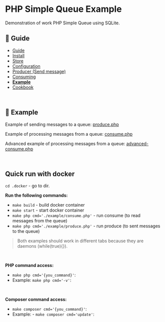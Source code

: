 PHP Simple Queue Example
========================

Demonstration of work PHP Simple Queue using SQLite.


## :book: Guide

* [Guide](./README.md)
* [Install](./install.md)
* [Store](./store.md)
* [Configuration](./configuration.md)
* [Producer (Send message)](./producer.md)
* [Consuming](./consuming.md)
* **[Example](./example.md)**
* [Cookbook](./cookbook.md)

<br>

## :page_facing_up: Example

Example of sending messages to a queue: [produce.php](../../example/produce.php)

Example of processing messages from a queue: [consume.php](../../example/consume.php)

Advanced example of processing messages from a queue: [advanced-consume.php](../../example/advanced-consume.php)

<br>

## Quick run with docker

`cd .docker` - go to dir.


**Run the following commands:**

- `make build` - build docker container
- `make start` - start docker container
- `make php cmd='./example/consume.php'` - run consume (to read messages from the queue)
- `make php cmd='./example/produce.php'` - run produce (to sent messages to the queue)


> Both examples should work in different tabs because they are daemons (while(true){}).

<br>

**PHP command access:**

- `make php cmd='{you_command}'`:
- Example: `make php cmd='-v'`:

<br>

**Composer command access:**
- `make composer cmd='{you_command}'`:
- Example: - `make composer cmd='update'`: